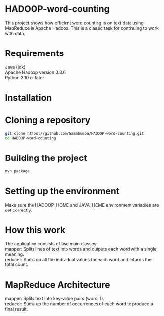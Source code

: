 # HADOOP-word-counting
This project shows how efficient word counting is on text data using MapReduce in Apache Hadoop. This is a classic task for continuing to work with data.
# Requirements
Java (jdk)  
Apache Hadoop version 3.3.6  
Python 3.10 or later
# Installation
# Cloning a repository
```bash
git clone https://github.com/Gamabumba/HADOOP-word-counting.git
cd HADOOP-word-counting
```
# Building the project
```bash
mvn package
```
# Setting up the environment 
Make sure the HADOOP_HOME and JAVA_HOME environment variables are set correctly.
# How this work
The application consists of two main classes:  
mapper: Splits lines of text into words and outputs each word with a single meaning.  
reducer: Sums up all the individual values ​​for each word and returns the total count.  
# MapReduce Architecture
mapper: Splits text into key-value pairs (word, 1).  
reducer: Sums up the number of occurrences of each word to produce a final result.
